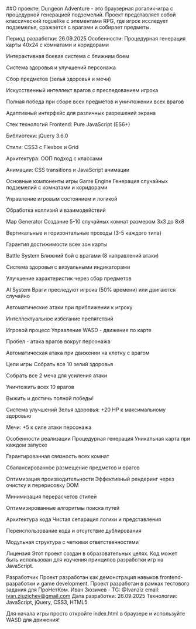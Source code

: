 ##О проекте:
Dungeon Adventure - это браузерная рогалик-игра с процедурной генерацией подземелий. Проект представляет собой классический roguelike с элементами RPG, где игрок исследует подземелья, сражается с врагами и собирает предметы.

Период разработки: 26.09.2025
Особенности:
Процедурная генерация карты 40x24 с комнатами и коридорами

Интерактивная боевая система с ближним боем

Система здоровья и улучшений персонажа

Сбор предметов (зелья здоровья и мечи)

Искусственный интеллект врагов с преследованием игрока

Полная победа при сборе всех предметов и уничтожении всех врагов

Адаптивный интерфейс для различных разрешений экрана

Стек технологий
Frontend: Pure JavaScript (ES6+)

Библиотеки: jQuery 3.6.0

Стили: CSS3 с Flexbox и Grid

Архитектура: ООП подход с классами

Анимации: CSS transitions и JavaScript анимации

Основные компоненты игры
Game Engine
Генерация случайных подземелий с комнатами и коридорами

Управление игровым состоянием и логикой

Обработка коллизий и взаимодействий

Map Generator
Создание 5-10 случайных комнат размером 3x3 до 8x8

Вертикальные и горизонтальные проходы (3-5 каждого типа)

Гарантия достижимости всех зон карты

Battle System
Ближний бой с врагами (8 направлений атаки)

Система здоровья с визуальными индикаторами

Улучшение характеристик через сбор предметов

AI System
Враги преследуют игрока (50% времени) или двигаются случайно

Автоматические атаки при приближении к игроку

Интеллектуальное избегание препятствий

Игровой процесс
Управление
WASD - движение по карте

Пробел - атака врагов вокруг персонажа

Автоматическая атака при движении на клетку с врагом

Цели игры
Собрать все 10 зелий здоровья

Собрать все 2 меча для усиления атаки

Уничтожить всех 10 врагов

Выжить и достичь полной победы!

Система улучшений
Зелья здоровья: +20 HP к максимальному здоровью

Мечи: +5 к силе атаки персонажа

Особенности реализации
Процедурная генерация
Уникальная карта при каждом запуске

Гарантированная связность всех комнат

Сбалансированное размещение предметов и врагов

Оптимизация производительности
Эффективный рендеринг через очистку и перерисовку DOM

Минимизация перерасчетов стилей

Оптимизированные алгоритмы поиска путей

Архитектура кода
Чистая сепарация логики и представления

Переиспользование кода и отсутствие дублирования

Модульная структура с четкими ответственностями

Лицензия
Этот проект создан в образовательных целях. Код может быть использован для изучения принципов разработки игр на JavaScript.

Разработчик
Проект разработан как демонстрация навыков frontend-разработки и game development.
Проект разработан в рамках тестового задания для ПроНетКом.
Иван Зюзичев - TG: @Ivanziz email: ivan.ziuzichev@gmail.com
Дата разработки: 26.09.2025
Технологии: JavaScript, jQuery, CSS3, HTML5

Для начала игры просто откройте index.html в браузере и используйте WASD для движения!
